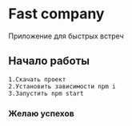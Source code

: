# Fast company

Приложение для быстрых встреч

## Начало работы

    1.Скачать проект
    2.Установить зависимости npm i
    3.Запустить npm start

### Желаю успехов
